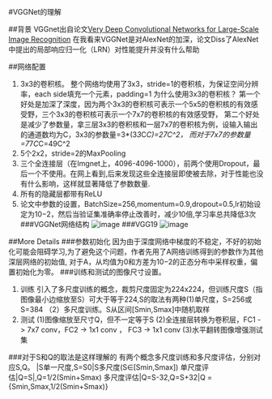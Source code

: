 #VGGNet的理解

##背景
VGGnet出自论文[Very Deep Convolutional Networks for Large-Scale Image Recognition](https://arxiv.org/abs/1409.1556)
在我看来VGGNet是对AlexNet的加深，论文Diss了AlexNet中提出的局部响应归一化（LRN）对性能提升并没有什么帮助


##网络配置
1. 3x3的卷积核。
整个网络均使用了3x3，stride=1的卷积核，为保证空间分辨率，each side填充一个元素，padding=1
为什么使用3x3的卷积核？
第一个好处是加深了深度，因为两个3x3的卷积核可表示一个5x5的卷积核的有效感受野，三个3x3的卷积核可表示一个7x7的卷积核的有效感受野，
第二个好处是减少了参数量，拿三层3x3的卷积核和一层7x7的卷积核为例，设输入输出的通道数均为C，3x3的参数量=3*(3*3*C*C)=27C^2，
而对于7x7的参数量=7*7*C*C=49C^2
2. 5个2x2，stride=2的MaxPooling
3. 三个全连接层（在Imgnet上，4096-4096-1000），前两个使用Dropout，最后一个不使用。在网上看到,后来发现这些全连接层即使被去除，对于性能也没有什么影响，这样就显著降低了参数数量.
4. 所有的隐藏层都带有ReLU
5. 论文中参数的设置，BatchSize=256,momentum=0.9,dropout=0.5,lr初始设定为10−2，然后当验证集准确率停止改善时，减少10倍,学习率总共降低3次
###VGGNet网络结构
![image](https://github.com/DengChan/MLStudy/raw/master/images/VGG.jpg)
###VGG19
![image](https://github.com/DengChan/MLStudy/raw/master/images/VGG19.png)


##More Details
###参数初始化
因为由于深度网络中梯度的不稳定，不好的初始化可能会阻碍学习,为了避免这个问题，作者先用了A网络训练得到的参数作为其他深层网络的初始值,
对于A，从均值为0和方差为10−2的正态分布中采样权重，偏置初始化为零。
###训练和测试的图像尺寸设置。
1. 训练
引入了多尺度训练的概念，裁剪尺度固定为224x224，但训练尺度S（指图像最小边缩放至S）可大于等于224,S的取法有两种(1)单尺度，S=256或S=384 （2）多尺度训练。S从区间[Smin,Smax]中随机取样
2. 测试
(1)图像缩放至尺寸Q，但不一定等于S
(2)全连接层转换为卷积层，FC1 -> 7x7 conv，FC2 -> 1x1 conv ， FC3 -> 1x1 conv
(3)水平翻转图像增强测试集

###对于S和Q的取法是这样理解的
有两个概念多尺度训练和多尺度评估，分别对应S,Q。
  |S单一尺度,S=S0|S多尺度(S∈[Smin,Smax])
  单尺度评估|Q=S|,Q=1/2(Smin+Smax)
  多尺度评估|Q=S-32,Q=S+32|Q = {Smin,Smax,1/2(Smin+Smax)}
  
